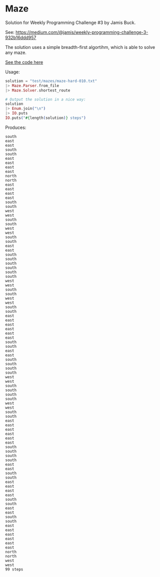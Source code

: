 # Maze

Solution for Weekly Programming Challenge #3 by Jamis Buck.

See: https://medium.com/@jamis/weekly-programming-challenge-3-932b16ddd957

The solution uses a simple breadth-first algortihm, which is able to solve any
maze.

[See the code here](lib/maze/solver.ex)

Usage:

```elixir
solution = "test/mazes/maze-hard-010.txt"
|> Maze.Parser.from_file
|> Maze.Solver.shortest_route

# Output the solution in a nice way:
solution
|> Enum.join("\n")
|> IO.puts
IO.puts("#{length(solution)} steps")
```

Produces:

```
south
east
east
south
south
east
east
east
east
north
north
east
east
east
east
south
south
west
west
south
south
west
west
south
south
east
east
south
south
south
south
south
south
west
west
south
south
west
west
south
south
east
east
east
east
east
east
south
south
east
east
south
south
south
south
west
west
south
south
south
south
west
west
south
south
east
east
east
east
east
east
south
south
south
south
east
east
south
south
east
east
east
east
south
south
east
east
south
south
east
east
east
east
east
east
north
north
west
west
99 steps
```
